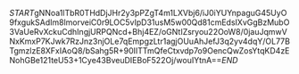 $START$gNNoa1lTbR0THdDjJHr2y3pPZgT4m1LXVbj6/iJ0iYUYnpaguG45UyO9fxgukSAdIm8lmorveiC0r9LOC5vIpD31usM5w00Qd81cmEdsIXvGgBzMubO3VaUeRvXckuCdhIngjURPQNcd+Bhj4EZ/oGNtIZsryou22OoW8/0jauJqmwVNxKmxP7KJwk7RzJnz3njOLe7qEmpgzLtr1agjOUuAhJefJ3q2yv4dqY/OL77BTgmzlzE8XFxIAoQ8/bSahg5R+90IITTmQfeCtxvdp7o9OencQwZosYtqKD4zENohGBe121teU53+1Cye43BveuDIEBoF522Oj/wouIYtnA==$END$
